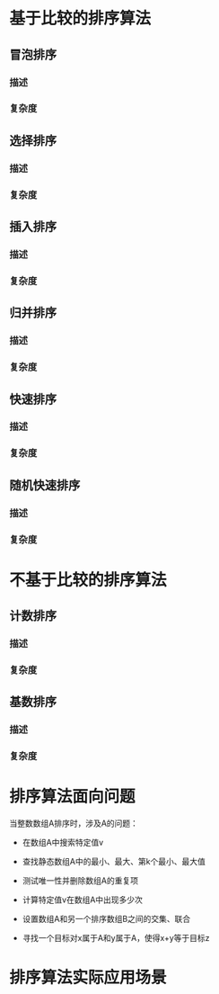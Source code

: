 # 基于比较的排序算法

## 冒泡排序

### 描述

### 复杂度

## 选择排序

### 描述

### 复杂度

## 

## 插入排序

### 描述

### 复杂度

## 

## 归并排序

### 描述

### 复杂度

## 

## 快速排序

### 描述

### 复杂度

## 

## 随机快速排序

### 描述

### 复杂度

## 

# 不基于比较的排序算法

## 计数排序

### 描述

### 复杂度

## 

## 基数排序

### 描述

### 复杂度

## 

# 排序算法面向问题

当整数数组A排序时，涉及A的问题：

- 在数组A中搜索特定值v

- 查找静态数组A中的最小、最大、第k个最小、最大值

- 测试唯一性并删除数组A的重复项

- 计算特定值v在数组A中出现多少次

- 设置数组A和另一个排序数组B之间的交集、联合

- 寻找一个目标对x属于A和y属于A，使得x+y等于目标z

    

# 排序算法实际应用场景

